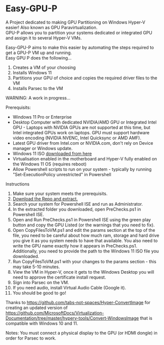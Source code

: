 # Easy-GPU-P
A Project dedicated to making GPU Partitioning on Windows Hyper-V easier! Also known as GPU Paravirtualization.  
GPU-P allows you to partition your systems dedicated or integrated GPU and assign it to several Hyper-V VMs.  

Easy-GPU-P aims to make this easier by automating the steps required to get a GPU-P VM up and running.  
Easy GPU P does the following...  
1) Creates a VM of your choosing
2) Installs Windows 11  
3) Partitions your GPU of choice and copies the required driver files to the VM  
4) Installs Parsec to the VM  


WARNING: A work in progress...

Prerequisits:
* Windows 11 Pro or Enterprise
* Desktop Computer with dedicated NVIDIA/AMD GPU or Integrated Intel GPU - Laptops with NVIDIA GPUs are not supported at this time, but Intel integrated GPUs work on laptops.  GPU must support hardware video encoding (NVIDIA NVENC, Intel Quicksync or AMD AMF).
* Latest GPU driver from Intel.com or NVIDIA.com, don't rely on Device manager or Windows update.
* Windows 11 ISO [downloaded from here](https://www.microsoft.com/en-us/software-download/windows11)
* Virtualisation enabled in the motherboard and Hyper-V fully enabled on the Windows 11 OS (requires reboot)
* Allow Powershell scripts to run on your system - typically by running "Set-ExecutionPolicy unrestricted" in Powershell

Instructions
1. Make sure your system meets the prerequisits.
2. [Download the Repo and extract.](https://github.com/jamesstringerparsec/Easy-GPU-P/archive/refs/heads/main.zip)
3. Search your system for Powershell ISE and run as Administrator.
4. In the extracted folder you downloaded, open PreChecks.ps1 in Powershell ISE.
5. Open and Run PreChecks.ps1 in Powershell ISE using the green play button and copy the GPU Listed (or the warnings that you need to fix).
6. Open CopyFilesToVM.ps1 and edit the params section at the top of the file, you need to be careful about how much ram, storage and hard drive you give it as you system needs to have that available.  You also need to write the GPU name exactly how it appears in PreChecks.ps1.  Additionally, you need to provide the path to the Windows 11 ISO file you downloaded.
7. Run CopyFilesToVM.ps1 with your changes to the params section - this may take 5-10 minutes.
8. View the VM in Hyper-V, once it gets to the Windows Desktop you will need to approve the certificate install request.
9. Sign into Parsec on the VM.
10. If you need audio, install Virtual Audio Cable (Google it).
11. You should be good to go!


Thanks to https://github.com/tabs-not-spaces/Hyper-ConvertImage for creating an updated version of https://github.com/MicrosoftDocs/Virtualization-Documentation/tree/master/hyperv-tools/Convert-WindowsImage that is compatible with Windows 10 and 11.

Notes:
You must connect a physical display to the GPU (or HDMI dongle) in order for Parsec to work.
